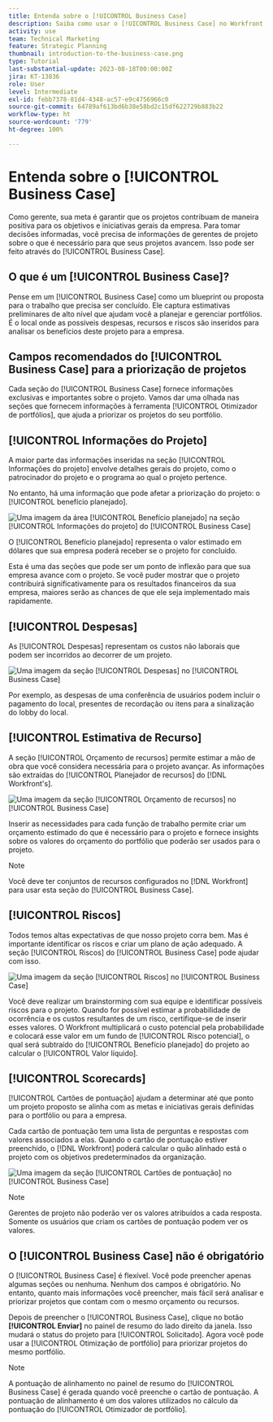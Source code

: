 ```yaml
---
title: Entenda sobre o [!UICONTROL Business Case]
description: Saiba como usar o [!UICONTROL Business Case] no Workfront para avaliar projetos solicitados e compará-los com outros projetos em seu portfólio.
activity: use
team: Technical Marketing
feature: Strategic Planning
thumbnail: introduction-to-the-business-case.png
type: Tutorial
last-substantial-update: 2023-08-18T00:00:00Z
jira: KT-13836
role: User
level: Intermediate
exl-id: febb7378-81d4-4348-ac57-e9c4756966c0
source-git-commit: 64789af613bd6b38e58bd2c15df622729b883b22
workflow-type: ht
source-wordcount: '779'
ht-degree: 100%

---
```


# Entenda sobre o [!UICONTROL Business Case]

Como gerente, sua meta é garantir que os projetos contribuam de maneira positiva para os objetivos e iniciativas gerais da empresa. Para tomar decisões informadas, você precisa de informações de gerentes de projeto sobre o que é necessário para que seus projetos avancem. Isso pode ser feito através do [!UICONTROL Business Case].

## O que é um [!UICONTROL Business Case]?

Pense em um [!UICONTROL Business Case] como um blueprint ou proposta para o trabalho que precisa ser concluído. Ele captura estimativas preliminares de alto nível que ajudam você a planejar e gerenciar portfólios. É o local onde as possíveis despesas, recursos e riscos são inseridos para analisar os benefícios deste projeto para a empresa.

## Campos recomendados do [!UICONTROL Business Case] para a priorização de projetos

Cada seção do [!UICONTROL Business Case] fornece informações exclusivas e importantes sobre o projeto. Vamos dar uma olhada nas seções que fornecem informações à ferramenta [!UICONTROL Otimizador de portfólios], que ajuda a priorizar os projetos do seu portfólio.

## [!UICONTROL Informações do Projeto]

A maior parte das informações inseridas na seção [!UICONTROL Informações do projeto] envolve detalhes gerais do projeto, como o patrocinador do projeto e o programa ao qual o projeto pertence.

No entanto, há uma informação que pode afetar a priorização do projeto: o [!UICONTROL benefício planejado].

![Uma imagem da área [!UICONTROL Benefício planejado] na seção [!UICONTROL Informações do projeto] do [!UICONTROL Business Case]](assets/05-portfolio-management4.png)

O [!UICONTROL Benefício planejado] representa o valor estimado em dólares que sua empresa poderá receber se o projeto for concluído.

Esta é uma das seções que pode ser um ponto de inflexão para que sua empresa avance com o projeto. Se você puder mostrar que o projeto contribuirá significativamente para os resultados financeiros da sua empresa, maiores serão as chances de que ele seja implementado mais rapidamente.

## [!UICONTROL Despesas]

As [!UICONTROL Despesas] representam os custos não laborais que podem ser incorridos ao decorrer de um projeto.

![Uma imagem da seção [!UICONTROL Despesas] no [!UICONTROL Business Case]](assets/06-portfolio-management5.png)

Por exemplo, as despesas de uma conferência de usuários podem incluir o pagamento do local, presentes de recordação ou itens para a sinalização do lobby do local.

## [!UICONTROL Estimativa de Recurso]

A seção [!UICONTROL Orçamento de recursos] permite estimar a mão de obra que você considera necessária para o projeto avançar. As informações são extraídas do [!UICONTROL Planejador de recursos] do [!DNL Workfront's].

![Uma imagem da seção [!UICONTROL Orçamento de recursos] no [!UICONTROL Business Case]](assets/07-portfolio-management6.png)

Inserir as necessidades para cada função de trabalho permite criar um orçamento estimado do que é necessário para o projeto e fornece insights sobre os valores do orçamento do portfólio que poderão ser usados para o projeto.

>[!NOTE]
>
>Você deve ter conjuntos de recursos configurados no [!DNL Workfront] para usar esta seção do [!UICONTROL Business Case].

## [!UICONTROL Riscos]

Todos temos altas expectativas de que nosso projeto corra bem. Mas é importante identificar os riscos e criar um plano de ação adequado. A seção [!UICONTROL Riscos] do [!UICONTROL Business Case] pode ajudar com isso.

![Uma imagem da seção [!UICONTROL Riscos] no [!UICONTROL Business Case]](assets/08-portfolio-management7.png)

Você deve realizar um brainstorming com sua equipe e identificar possíveis riscos para o projeto. Quando for possível estimar a probabilidade de ocorrência e os custos resultantes de um risco, certifique-se de inserir esses valores. O Workfront multiplicará o custo potencial pela probabilidade e colocará esse valor em um fundo de [!UICONTROL Risco potencial], o qual será subtraído do [!UICONTROL Benefício planejado] do projeto ao calcular o [!UICONTROL Valor líquido].

## [!UICONTROL Scorecards]

[!UICONTROL Cartões de pontuação] ajudam a determinar até que ponto um projeto proposto se alinha com as metas e iniciativas gerais definidas para o portfólio ou para a empresa.

Cada cartão de pontuação tem uma lista de perguntas e respostas com valores associados a elas. Quando o cartão de pontuação estiver preenchido, o [!DNL Workfront] poderá calcular o quão alinhado está o projeto com os objetivos predeterminados da organização.

![Uma imagem da seção [!UICONTROL Cartões de pontuação] no [!UICONTROL Business Case]](assets/09-portfolio-management8.png)

>[!NOTE]
>
>Gerentes de projeto não poderão ver os valores atribuídos a cada resposta. Somente os usuários que criam os cartões de pontuação podem ver os valores.

## O [!UICONTROL Business Case] não é obrigatório

O [!UICONTROL Business Case] é flexível. Você pode preencher apenas algumas seções ou nenhuma. Nenhum dos campos é obrigatório. No entanto, quanto mais informações você preencher, mais fácil será analisar e priorizar projetos que contam com o mesmo orçamento ou recursos.

Depois de preencher o [!UICONTROL Business Case], clique no botão **[!UICONTROL Enviar]** no painel de resumo do lado direito da janela. Isso mudará o status do projeto para [!UICONTROL Solicitado]. Agora você pode usar a [!UICONTROL Otimização de portfólio] para priorizar projetos do mesmo portfólio.

>[!NOTE]
>
>A pontuação de alinhamento no painel de resumo do [!UICONTROL Business Case] é gerada quando você preenche o cartão de pontuação. A pontuação de alinhamento é um dos valores utilizados no cálculo da pontuação do [!UICONTROL  Otimizador de portfólio].

<!-- 
Learn more graphic and links to documentation articles
* Overview of areas of the business case 
* Create a business case for a project   
* Create a scorecard 
* Apply a scorecard to a project and generate an alignment score 
-->

